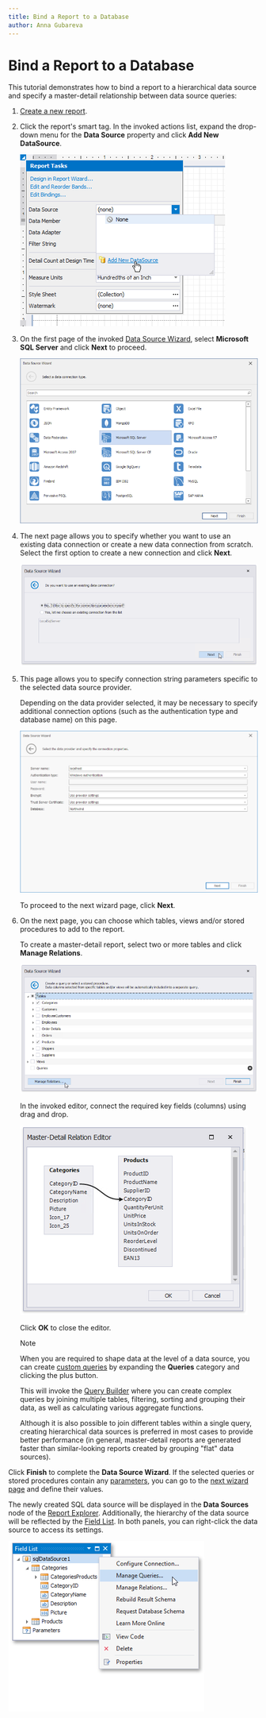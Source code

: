 ```yaml
---
title: Bind a Report to a Database
author: Anna Gubareva
---
```

# Bind a Report to a Database

This tutorial demonstrates how to bind a report to a hierarchical data source and specify a master-detail relationship between data source queries:

1. [Create a new report](../add-new-reports.md).
2. Click the report's smart tag. In the invoked actions list, expand the drop-down menu for the **Data Source** property and click **Add New DataSource**.
	
	![](../../../../images/eurd-win-report-smart-tag-add-new-data-source.png)

3. On the first page of the invoked [Data Source Wizard](../report-designer-tools/data-source-wizard.md), select **Microsoft SQL Server** and click **Next** to proceed.
	
	![](../../../../images/eurd-win-data-source-wizard.png)

4. The next page allows you to specify whether you want to use an existing data connection or create a new data connection from scratch. Select the first option to create a new connection and click **Next**.
	
	![](../../../../images/eurd-win-data-source-wizard-select-new-connection.png)

5. This page allows you to specify connection string parameters specific to the selected data source provider.
	
	Depending on the data provider selected, it may be necessary to specify additional connection options (such as the authentication type and database name) on this page.
		
	![](../../../../images/eurd-win-data-source-wizard-connection-settings.png)
	
	To proceed to the next wizard page, click **Next**.
6. On the next page, you can choose which tables, views and/or stored procedures to add to the report.

    To create a master-detail report, select two or more tables and click **Manage Relations**.

    ![](../../../../images/eurd-win-data-source-wizard-select-tables.png)

    In the invoked editor, connect the required key fields (columns) using drag and drop.

    ![](../../../../images/eurd-win-data-source-wizard-master-detail-relation-eidtor.png)

    Click **OK** to close the editor.

    > [!NOTE]
    > When you are required to shape data at the level of a data source, you can create [custom queries](../report-designer-tools/data-source-wizard/connect-to-a-database/create-a-query-or-select-a-stored-procedure.md) by expanding the **Queries** category and clicking the plus button.
    > 
    > This will invoke the [Query Builder](../report-designer-tools/query-builder.md) where you can create complex queries by joining multiple tables, filtering, sorting and grouping their data, as well as calculating various aggregate functions.
    > 
    > Although it is also possible to join different tables within a single query, creating hierarchical data sources is preferred in most cases to provide better performance (in general, master-detail reports are generated faster than similar-looking reports created by grouping "flat" data sources).
        
Click **Finish** to complete the **Data Source Wizard**. If the selected queries or stored procedures contain any [parameters](specify-query-parameters.md), you can go to the [next wizard page](../report-designer-tools/data-source-wizard/connect-to-a-database/configure-query-parameters.md) and define their values.

The newly created SQL data source will be displayed in the **Data Sources** node of the [Report Explorer](../report-designer-tools/ui-panels/report-explorer.md). Additionally, the hierarchy of the data source will be reflected by the [Field List](../report-designer-tools/ui-panels/field-list.md). In both panels, you can right-click the data source to access its settings.

![](../../../../images/eurd-win-data-source-wizard-database-result.png)